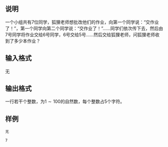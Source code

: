 <h2>说明</h2>

一个小组共有$7$位同学，狐狸老师想批改他们的作业，向第一个同学说：“交作业了！”，第一个同学向第二个同学说：“交作业了！”……同学们依次传下去，然后由$7$号同学将作业交给$6$号同学，$6$号交给$5$号……然后交给狐狸老师，问狐狸老师收到了多少本作业？
<h2>输入格式</h2>

无

<h2>输出格式</h2>

一行若干个整数，为$1\sim 100$的自然数，每个整数占$5$个字符。

<h2>样例</h2>
<pre><code class="language-input1">无</code></pre><pre><code class="language-output1">7</code></pre>
